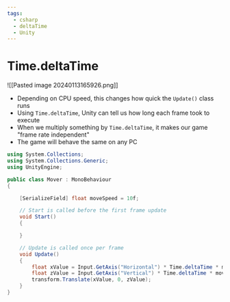 ```yaml
---
tags:
  - csharp
  - deltaTime
  - Unity
---
```

# Time.deltaTime

![[Pasted image 20240113165926.png]]
* Depending on CPU speed, this changes how quick the `Update()` class runs
* Using `Time.deltaTime`, Unity can tell us how long each frame took to execute
* When we multiply something by `Time.deltaTime`, it makes our game "frame rate independent"
* The game will behave the same on any PC


```c#
using System.Collections;
using System.Collections.Generic;
using UnityEngine;

public class Mover : MonoBehaviour
{

    [SerializeField] float moveSpeed = 10f;

    // Start is called before the first frame update
    void Start()
    {

    }

    // Update is called once per frame
    void Update()
    {
        float xValue = Input.GetAxis("Horizontal") * Time.deltaTime * moveSpeed;
        float zValue = Input.GetAxis("Vertical") * Time.deltaTime * moveSpeed;
        transform.Translate(xValue, 0, zValue);
    }
}

```







